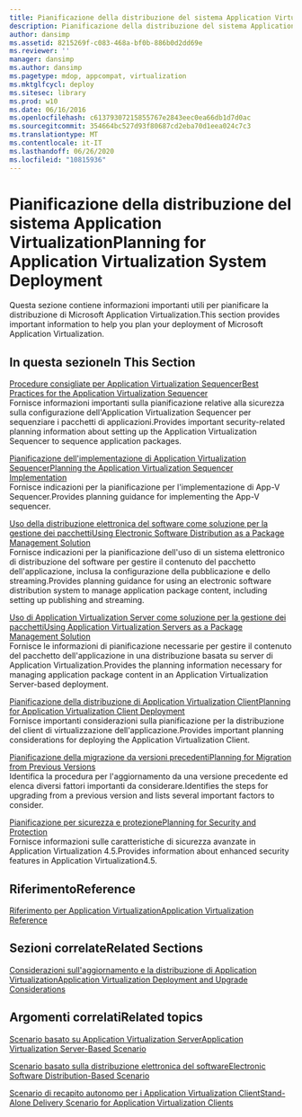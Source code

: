 ```yaml
---
title: Pianificazione della distribuzione del sistema Application Virtualization
description: Pianificazione della distribuzione del sistema Application Virtualization
author: dansimp
ms.assetid: 8215269f-c083-468a-bf0b-886b0d2dd69e
ms.reviewer: ''
manager: dansimp
ms.author: dansimp
ms.pagetype: mdop, appcompat, virtualization
ms.mktglfcycl: deploy
ms.sitesec: library
ms.prod: w10
ms.date: 06/16/2016
ms.openlocfilehash: c61379307215855767e2843eec0ea66db1d7d0ac
ms.sourcegitcommit: 354664bc527d93f80687cd2eba70d1eea024c7c3
ms.translationtype: MT
ms.contentlocale: it-IT
ms.lasthandoff: 06/26/2020
ms.locfileid: "10815936"
---
```

# <span data-ttu-id="37d84-103">Pianificazione della distribuzione del sistema Application Virtualization</span><span class="sxs-lookup"><span data-stu-id="37d84-103">Planning for Application Virtualization System Deployment</span></span>


<span data-ttu-id="37d84-104">Questa sezione contiene informazioni importanti utili per pianificare la distribuzione di Microsoft Application Virtualization.</span><span class="sxs-lookup"><span data-stu-id="37d84-104">This section provides important information to help you plan your deployment of Microsoft Application Virtualization.</span></span>

## <span data-ttu-id="37d84-105">In questa sezione</span><span class="sxs-lookup"><span data-stu-id="37d84-105">In This Section</span></span>


<a href="" id="best-practices-for-the-application-virtualization-sequencer"></a>[<span data-ttu-id="37d84-106">Procedure consigliate per Application Virtualization Sequencer</span><span class="sxs-lookup"><span data-stu-id="37d84-106">Best Practices for the Application Virtualization Sequencer</span></span>](best-practices-for-the-application-virtualization-sequencer-sp1.md)  
<span data-ttu-id="37d84-107">Fornisce informazioni importanti sulla pianificazione relative alla sicurezza sulla configurazione dell'Application Virtualization Sequencer per sequenziare i pacchetti di applicazioni.</span><span class="sxs-lookup"><span data-stu-id="37d84-107">Provides important security-related planning information about setting up the Application Virtualization Sequencer to sequence application packages.</span></span>

<a href="" id="planning-the-application-virtualization-sequencer-implementation"></a>[<span data-ttu-id="37d84-108">Pianificazione dell'implementazione di Application Virtualization Sequencer</span><span class="sxs-lookup"><span data-stu-id="37d84-108">Planning the Application Virtualization Sequencer Implementation</span></span>](planning-the-application-virtualization-sequencer-implementation.md)  
<span data-ttu-id="37d84-109">Fornisce indicazioni per la pianificazione per l'implementazione di App-V Sequencer.</span><span class="sxs-lookup"><span data-stu-id="37d84-109">Provides planning guidance for implementing the App-V sequencer.</span></span>

<a href="" id="using-electronic-software-distribution-as-a-package-management-solution"></a>[<span data-ttu-id="37d84-110">Uso della distribuzione elettronica del software come soluzione per la gestione dei pacchetti</span><span class="sxs-lookup"><span data-stu-id="37d84-110">Using Electronic Software Distribution as a Package Management Solution</span></span>](using-electronic-software-distribution-as-a-package-management-solution.md)  
<span data-ttu-id="37d84-111">Fornisce indicazioni per la pianificazione dell'uso di un sistema elettronico di distribuzione del software per gestire il contenuto del pacchetto dell'applicazione, inclusa la configurazione della pubblicazione e dello streaming.</span><span class="sxs-lookup"><span data-stu-id="37d84-111">Provides planning guidance for using an electronic software distribution system to manage application package content, including setting up publishing and streaming.</span></span>

<a href="" id="using-application-virtualization-servers-as-a-package-management-solution"></a>[<span data-ttu-id="37d84-112">Uso di Application Virtualization Server come soluzione per la gestione dei pacchetti</span><span class="sxs-lookup"><span data-stu-id="37d84-112">Using Application Virtualization Servers as a Package Management Solution</span></span>](using-application-virtualization-servers-as-a-package-management-solution.md)  
<span data-ttu-id="37d84-113">Fornisce le informazioni di pianificazione necessarie per gestire il contenuto del pacchetto dell'applicazione in una distribuzione basata su server di Application Virtualization.</span><span class="sxs-lookup"><span data-stu-id="37d84-113">Provides the planning information necessary for managing application package content in an Application Virtualization Server-based deployment.</span></span>

<a href="" id="planning-for-application-virtualization-client-deployment"></a>[<span data-ttu-id="37d84-114">Pianificazione della distribuzione di Application Virtualization Client</span><span class="sxs-lookup"><span data-stu-id="37d84-114">Planning for Application Virtualization Client Deployment</span></span>](planning-for-application-virtualization-client-deployment.md)  
<span data-ttu-id="37d84-115">Fornisce importanti considerazioni sulla pianificazione per la distribuzione del client di virtualizzazione dell'applicazione.</span><span class="sxs-lookup"><span data-stu-id="37d84-115">Provides important planning considerations for deploying the Application Virtualization Client.</span></span>

<a href="" id="planning-for-migration-from-previous-versions"></a>[<span data-ttu-id="37d84-116">Pianificazione della migrazione da versioni precedenti</span><span class="sxs-lookup"><span data-stu-id="37d84-116">Planning for Migration from Previous Versions</span></span>](planning-for-migration-from-previous-versions.md)  
<span data-ttu-id="37d84-117">Identifica la procedura per l'aggiornamento da una versione precedente ed elenca diversi fattori importanti da considerare.</span><span class="sxs-lookup"><span data-stu-id="37d84-117">Identifies the steps for upgrading from a previous version and lists several important factors to consider.</span></span>

<a href="" id="planning-for-security-and-protection"></a>[<span data-ttu-id="37d84-118">Pianificazione per sicurezza e protezione</span><span class="sxs-lookup"><span data-stu-id="37d84-118">Planning for Security and Protection</span></span>](planning-for-security-and-protection.md)  
<span data-ttu-id="37d84-119">Fornisce informazioni sulle caratteristiche di sicurezza avanzate in Application Virtualization 4.5.</span><span class="sxs-lookup"><span data-stu-id="37d84-119">Provides information about enhanced security features in Application Virtualization4.5.</span></span>

## <span data-ttu-id="37d84-120">Riferimento</span><span class="sxs-lookup"><span data-stu-id="37d84-120">Reference</span></span>


[<span data-ttu-id="37d84-121">Riferimento per Application Virtualization</span><span class="sxs-lookup"><span data-stu-id="37d84-121">Application Virtualization Reference</span></span>](application-virtualization-reference.md)

## <span data-ttu-id="37d84-122">Sezioni correlate</span><span class="sxs-lookup"><span data-stu-id="37d84-122">Related Sections</span></span>


[<span data-ttu-id="37d84-123">Considerazioni sull'aggiornamento e la distribuzione di Application Virtualization</span><span class="sxs-lookup"><span data-stu-id="37d84-123">Application Virtualization Deployment and Upgrade Considerations</span></span>](application-virtualization-deployment-and-upgrade-considerations.md)

## <span data-ttu-id="37d84-124">Argomenti correlati</span><span class="sxs-lookup"><span data-stu-id="37d84-124">Related topics</span></span>


[<span data-ttu-id="37d84-125">Scenario basato su Application Virtualization Server</span><span class="sxs-lookup"><span data-stu-id="37d84-125">Application Virtualization Server-Based Scenario</span></span>](application-virtualization-server-based-scenario.md)

[<span data-ttu-id="37d84-126">Scenario basato sulla distribuzione elettronica del software</span><span class="sxs-lookup"><span data-stu-id="37d84-126">Electronic Software Distribution-Based Scenario</span></span>](electronic-software-distribution-based-scenario.md)

[<span data-ttu-id="37d84-127">Scenario di recapito autonomo per i Application Virtualization Client</span><span class="sxs-lookup"><span data-stu-id="37d84-127">Stand-Alone Delivery Scenario for Application Virtualization Clients</span></span>](stand-alone-delivery-scenario-for-application-virtualization-clients.md)

 

 





